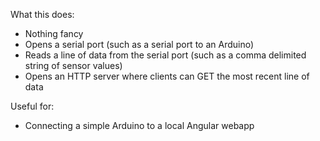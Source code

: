 What this does:

* Nothing fancy
* Opens a serial port (such as a serial port to an Arduino)
* Reads a line of data from the serial port (such as a comma delimited string of sensor values)
* Opens an HTTP server where clients can GET the most recent line of data

Useful for:

* Connecting a simple Arduino to a local Angular webapp

